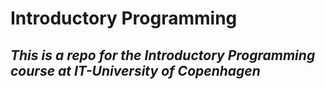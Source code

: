 # Introductory Programming
## *This is a repo for the Introductory Programming course at IT-University of Copenhagen*
